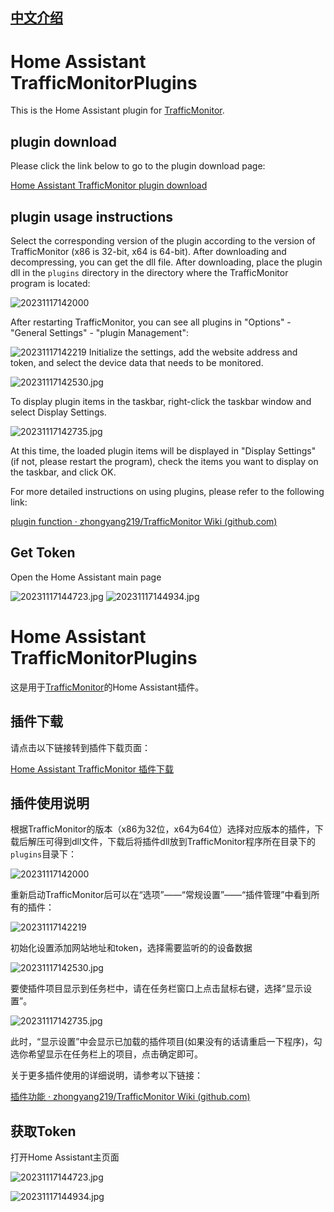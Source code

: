 ## [中文介绍](#cn)

# Home Assistant TrafficMonitorPlugins
This is the Home Assistant plugin for [TrafficMonitor](https://github.com/zhongyang219/TrafficMonitor).

## plugin download

Please click the link below to go to the plugin download page:

[Home Assistant TrafficMonitor plugin download](https://github.com/daimiaopeng/home-assistant-TrafficMonitor/releases)

## plugin usage instructions

Select the corresponding version of the plugin according to the version of TrafficMonitor (x86 is 32-bit, x64 is 64-bit). After downloading and decompressing, you can get the dll file. After downloading, place the plugin dll in the `plugins` directory in the directory where the TrafficMonitor program is located:

![20231117142000](images/20231117142000.jpg)

After restarting TrafficMonitor, you can see all plugins in "Options" - "General Settings" - "plugin Management":

![20231117142219](images/20231117142219.jpg)
Initialize the settings, add the website address and token, and select the device data that needs to be monitored.

![20231117142530.jpg](images/20231117142530.jpg)

To display plugin items in the taskbar, right-click the taskbar window and select Display Settings.

![20231117142735.jpg](images/20231117142735.jpg)

At this time, the loaded plugin items will be displayed in "Display Settings" (if not, please restart the program), check the items you want to display on the taskbar, and click OK.

For more detailed instructions on using plugins, please refer to the following link:

[plugin function · zhongyang219/TrafficMonitor Wiki (github.com)](https://github.com/zhongyang219/TrafficMonitor/wiki/插件功能)


## Get Token
Open the Home Assistant main page

![20231117144723.jpg](images/20231117144723.jpg)
![20231117144934.jpg](images/20231117144934.jpg)

<a id="cn"></a>

# Home Assistant TrafficMonitorPlugins

这是用于[TrafficMonitor](https://github.com/zhongyang219/TrafficMonitor)的Home Assistant插件。

## 插件下载

请点击以下链接转到插件下载页面：

[Home Assistant TrafficMonitor 插件下载](https://github.com/daimiaopeng/home-assistant-TrafficMonitor/releases)

## 插件使用说明

根据TrafficMonitor的版本（x86为32位，x64为64位）选择对应版本的插件，下载后解压可得到dll文件，下载后将插件dll放到TrafficMonitor程序所在目录下的 `plugins`目录下：

![20231117142000](images/20231117142000.jpg)

重新启动TrafficMonitor后可以在“选项”——“常规设置”——“插件管理”中看到所有的插件：

![20231117142219](images/20231117142219.jpg)

初始化设置添加网站地址和token，选择需要监听的的设备数据

![20231117142530.jpg](images/20231117142530.jpg)

要使插件项目显示到任务栏中，请在任务栏窗口上点击鼠标右键，选择“显示设置”。

![20231117142735.jpg](images/20231117142735.jpg)

此时，“显示设置”中会显示已加载的插件项目(如果没有的话请重启一下程序)，勾选你希望显示在任务栏上的项目，点击确定即可。

关于更多插件使用的详细说明，请参考以下链接：

[插件功能 · zhongyang219/TrafficMonitor Wiki (github.com)](https://github.com/zhongyang219/TrafficMonitor/wiki/插件功能)

## 获取Token

打开Home Assistant主页面

![20231117144723.jpg](images/20231117144723.jpg)

![20231117144934.jpg](images/20231117144934.jpg)

